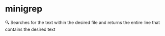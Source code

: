 # minigrep
🔍 Searches for the text within the desired file and returns the entire line that contains the desired text

